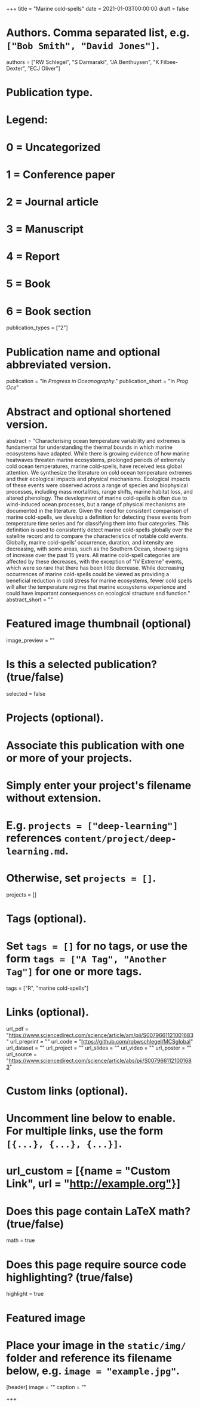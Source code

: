 +++
title = "Marine cold-spells"
date = 2021-01-03T00:00:00
draft = false

# Authors. Comma separated list, e.g. `["Bob Smith", "David Jones"]`.
authors = ["RW Schlegel", "S Darmaraki", "JA Benthuysen", "K Filbee-Dexter", "ECJ Oliver"]

# Publication type.
# Legend:
# 0 = Uncategorized
# 1 = Conference paper
# 2 = Journal article
# 3 = Manuscript
# 4 = Report
# 5 = Book
# 6 = Book section
publication_types = ["2"]

# Publication name and optional abbreviated version.
publication = "In *Progress in Oceanography*."
publication_short = "In *Prog Oce*"

# Abstract and optional shortened version.
abstract = "Characterising ocean temperature variability and extremes is fundamental for understanding the thermal bounds in which marine ecosystems have adapted. While there is growing evidence of how marine heatwaves threaten marine ecosystems, prolonged periods of extremely cold ocean temperatures, marine cold-spells, have received less global attention. We synthesize the literature on cold ocean temperature extremes and their ecological impacts and physical mechanisms. Ecological impacts of these events were observed across a range of species and biophysical processes, including mass mortalities, range shifts, marine habitat loss, and altered phenology. The development of marine cold-spells is often due to wind-induced ocean processes, but a range of physical mechanisms are documented in the literature. Given the need for consistent comparison of marine cold-spells, we develop a definition for detecting these events from temperature time series and for classifying them into four categories. This definition is used to consistently detect marine cold-spells globally over the satellite record and to compare the characteristics of notable cold events. Globally, marine cold-spells’ occurrence, duration, and intensity are decreasing, with some areas, such as the Southern Ocean, showing signs of increase over the past 15 years. All marine cold-spell categories are affected by these decreases, with the exception of “IV Extreme” events, which were so rare that there has been little decrease. While decreasing occurrences of marine cold-spells could be viewed as providing a beneficial reduction in cold stress for marine ecosystems, fewer cold spells will alter the temperature regime that marine ecosystems experience and could have important consequences on ecological structure and function."
abstract_short = ""

# Featured image thumbnail (optional)
image_preview = ""

# Is this a selected publication? (true/false)
selected = false

# Projects (optional).
#   Associate this publication with one or more of your projects.
#   Simply enter your project's filename without extension.
#   E.g. `projects = ["deep-learning"]` references `content/project/deep-learning.md`.
#   Otherwise, set `projects = []`.
projects = []

# Tags (optional).
#   Set `tags = []` for no tags, or use the form `tags = ["A Tag", "Another Tag"]` for one or more tags.
tags = ["R", "marine cold-spells"]

# Links (optional).
url_pdf = "https://www.sciencedirect.com/science/article/am/pii/S0079661121001683"
url_preprint = ""
url_code = "https://github.com/robwschlegel/MCSglobal"
url_dataset = ""
url_project = ""
url_slides = ""
url_video = ""
url_poster = ""
url_source = "https://www.sciencedirect.com/science/article/abs/pii/S0079661121001683"

# Custom links (optional).
#   Uncomment line below to enable. For multiple links, use the form `[{...}, {...}, {...}]`.
# url_custom = [{name = "Custom Link", url = "http://example.org"}]

# Does this page contain LaTeX math? (true/false)
math = true

# Does this page require source code highlighting? (true/false)
highlight = true

# Featured image
# Place your image in the `static/img/` folder and reference its filename below, e.g. `image = "example.jpg"`.
[header]
image = ""
caption = ""

+++

